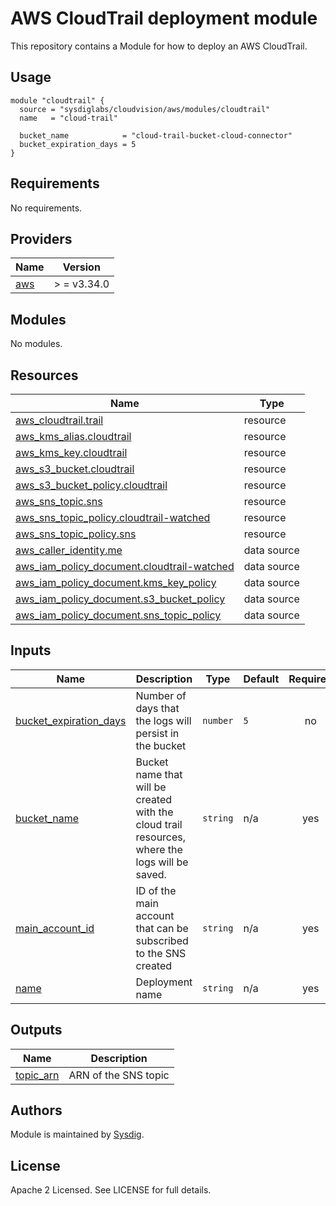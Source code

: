 # AWS CloudTrail deployment module

This repository contains a Module for how to deploy an AWS CloudTrail.

## Usage

```hcl
module "cloudtrail" {
  source = "sysdiglabs/cloudvision/aws/modules/cloudtrail"
  name   = "cloud-trail"

  bucket_name            = "cloud-trail-bucket-cloud-connector"
  bucket_expiration_days = 5
}
```

## Requirements

No requirements.

## Providers

| Name                                              | Version     |
| ------------------------------------------------- | ----------- |
| <a name="provider_aws"></a> [aws](#provider\_aws) | > = v3.34.0 |

## Modules

No modules.

## Resources

| Name                                                                                                                                             | Type        |
| ------------------------------------------------------------------------------------------------------------------------------------------------ | ----------- |
| [aws_cloudtrail.trail](https://registry.terraform.io/providers/hashicorp/aws/latest/docs/resources/cloudtrail)                                   | resource    |
| [aws_kms_alias.cloudtrail](https://registry.terraform.io/providers/hashicorp/aws/latest/docs/resources/kms_alias)                                | resource    |
| [aws_kms_key.cloudtrail](https://registry.terraform.io/providers/hashicorp/aws/latest/docs/resources/kms_key)                                    | resource    |
| [aws_s3_bucket.cloudtrail](https://registry.terraform.io/providers/hashicorp/aws/latest/docs/resources/s3_bucket)                                | resource    |
| [aws_s3_bucket_policy.cloudtrail](https://registry.terraform.io/providers/hashicorp/aws/latest/docs/resources/s3_bucket_policy)                  | resource    |
| [aws_sns_topic.sns](https://registry.terraform.io/providers/hashicorp/aws/latest/docs/resources/sns_topic)                                       | resource    |
| [aws_sns_topic_policy.cloudtrail-watched](https://registry.terraform.io/providers/hashicorp/aws/latest/docs/resources/sns_topic_policy)          | resource    |
| [aws_sns_topic_policy.sns](https://registry.terraform.io/providers/hashicorp/aws/latest/docs/resources/sns_topic_policy)                         | resource    |
| [aws_caller_identity.me](https://registry.terraform.io/providers/hashicorp/aws/latest/docs/data-sources/caller_identity)                         | data source |
| [aws_iam_policy_document.cloudtrail-watched](https://registry.terraform.io/providers/hashicorp/aws/latest/docs/data-sources/iam_policy_document) | data source |
| [aws_iam_policy_document.kms_key_policy](https://registry.terraform.io/providers/hashicorp/aws/latest/docs/data-sources/iam_policy_document)     | data source |
| [aws_iam_policy_document.s3_bucket_policy](https://registry.terraform.io/providers/hashicorp/aws/latest/docs/data-sources/iam_policy_document)   | data source |
| [aws_iam_policy_document.sns_topic_policy](https://registry.terraform.io/providers/hashicorp/aws/latest/docs/data-sources/iam_policy_document)   | data source |

## Inputs

| Name                                                                                                     | Description                                                                                    | Type     | Default | Required |
| -------------------------------------------------------------------------------------------------------- | ---------------------------------------------------------------------------------------------- | -------- | ------- |:--------:|
| <a name="input_bucket_expiration_days"></a> [bucket\_expiration\_days](#input\_bucket\_expiration\_days) | Number of days that the logs will persist in the bucket                                        | `number` | `5`     |    no    |
| <a name="input_bucket_name"></a> [bucket\_name](#input\_bucket\_name)                                    | Bucket name that will be created with the cloud trail resources, where the logs will be saved. | `string` | n/a     |   yes    |
| <a name="input_main_account_id"></a> [main\_account\_id](#input\_main\_account\_id)                      | ID of the main account that can be subscribed to the SNS created                               | `string` | n/a     |   yes    |
| <a name="input_name"></a> [name](#input\_name)                                                           | Deployment name                                                                                | `string` | n/a     |   yes    |

## Outputs

| Name                                                              | Description          |
| ----------------------------------------------------------------- | -------------------- |
| <a name="output_topic_arn"></a> [topic\_arn](#output\_topic\_arn) | ARN of the SNS topic |

## Authors

Module is maintained by [Sysdig](https://sysdig.com).

## License

Apache 2 Licensed. See LICENSE for full details.